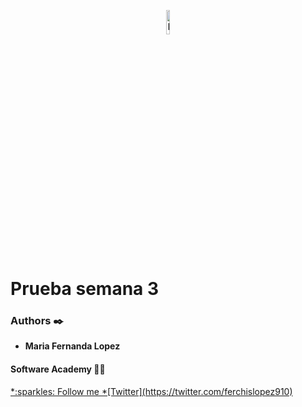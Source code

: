 
<p align="center"><img src='https://icreate.agency/wp-content/uploads/2015/10/html5-1300x470.gif' alt='Banner' width=10%></p>

# Prueba semana 3

### Authors :black_nib:
* __Maria Fernanda Lopez__

#### Software Academy 👨‍💻

<p aling="center">
<a href="https://www.ime.edu.co" target="_blank">
*:sparkles: Follow me *[Twitter](https://twitter.com/ferchislopez910)</a>
</p>
